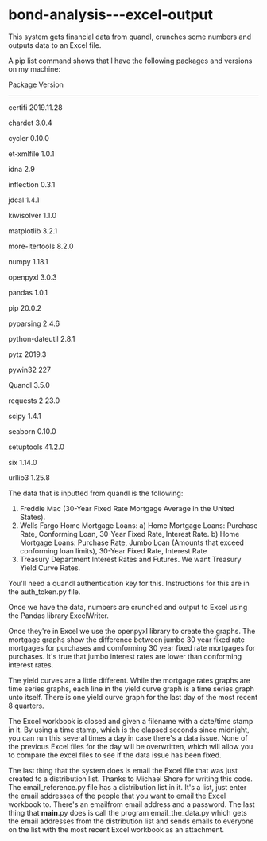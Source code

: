 # bond-analysis---excel-output
This system gets financial data from quandl,
crunches some numbers and outputs data to an Excel file.

A pip list command shows that I have the following packages and versions on my machine:

Package         Version

--------------- ---------

certifi         2019.11.28

chardet         3.0.4

cycler          0.10.0

et-xmlfile      1.0.1

idna            2.9

inflection      0.3.1

jdcal           1.4.1

kiwisolver      1.1.0

matplotlib      3.2.1

more-itertools  8.2.0

numpy           1.18.1

openpyxl        3.0.3

pandas          1.0.1

pip             20.0.2

pyparsing       2.4.6

python-dateutil 2.8.1

pytz            2019.3

pywin32         227

Quandl          3.5.0

requests        2.23.0

scipy           1.4.1

seaborn         0.10.0

setuptools      41.2.0

six             1.14.0

urllib3         1.25.8

The data that is inputted from quandl is the following:
  1) Freddie Mac (30-Year Fixed Rate Mortgage Average in the United States). 
  2) Wells Fargo Home Mortgage Loans:
    a) Home Mortgage Loans: Purchase Rate, Conforming Loan, 30-Year Fixed Rate, Interest Rate.
    b) Home Mortgage Loans: Purchase Rate, Jumbo Loan (Amounts that exceed conforming loan limits),
    30-Year Fixed Rate, Interest Rate
  3) Treasury Department Interest Rates and Futures. We want Treasury Yield Curve Rates.
  
You'll need a quandl authentication key for this. Instructions for this are in the auth_token.py file.

Once we have the data, numbers are crunched and output to Excel using the Pandas library ExcelWriter.

Once they're in Excel we use the openpyxl library to create the graphs. The mortgage graphs show the 
difference between jumbo 30 year fixed rate mortgages for purchases and comforming 30 year fixed rate mortgages
for purchases. It's true that jumbo interest rates are lower than conforming interest rates.

The yield curves are a little different. While the mortgage rates graphs are time series graphs, each line in the 
yield curve graph is a time series graph unto itself. There is one yield curve graph for the last day of the most
recent 8 quarters.

The Excel workbook is closed and given a filename with a date/time stamp in it. By using a time stamp,
which is the elapsed seconds since midnight, you can run this several times a day in case there's a data issue.
None of the previous Excel files for the day will be overwritten, which will allow you to compare the excel files
to see if the data issue has been fixed.

The last thing that the system does is email the Excel file that was just created to a distribution list.
Thanks to Michael Shore for writing this code. The email_reference.py file has a distribution list in it.
It's a list, just enter the email addresses of the people that you want to email the Excel workbook to.
There's an emailfrom email address and a password. The last thing that __main__.py does is call the
program email_the_data.py which gets the email addresses from the distribution list and sends emails
to everyone on the list with the most recent Excel workbook as an attachment.
